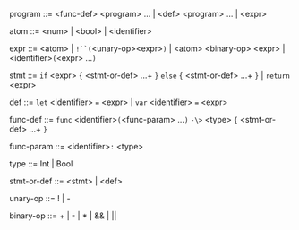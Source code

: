 program ::= \<func-def\> \<program\> ...
          | \<def\> \<program\> ...
          | \<expr\>

atom ::= \<num\>
       | \<bool\>
       | \<identifier\>

expr ::= \<atom\>
       | `!``(`\<unary-op\>\<expr\>`)`
       | \<atom\> \<binary-op\> \<expr\>
       | \<identifier\>`(`\<expr\> ...`)`
       
stmt ::= `if` \<expr\> `{` \<stmt-or-def\> ...+ `}` `else` `{` \<stmt-or-def\> ...+ `}`
       | `return` \<expr\>
       
def ::= `let` \<identifier\> `=` \<expr\>
      | `var` \<identifier\> `=` \<expr\>
      
func-def ::= `func` \<identifier\>`(`\<func-param\> ...`)` `-\>` \<type\> `{` \<stmt-or-def\> ...+ `}`
      
func-param ::= \<identifier\>`:` \<type\>
      
type ::= Int
       | Bool
       
stmt-or-def ::= \<stmt\>
              | \<def\>
       
unary-op ::= !
           | -
       
binary-op ::= +
            | -
            | *
            | &&
            | ||
